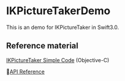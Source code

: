 # IKPictureTakerDemo
This is an demo for IKPictureTaker in Swift3.0.

## Reference material
[IKPictureTaker Simple Code](https://developer.apple.com/library/content/samplecode/PictureTaker/Introduction/Intro.html) (Objective-C)

[API Reference](https://developer.apple.com/reference/quartz/ikpicturetaker)